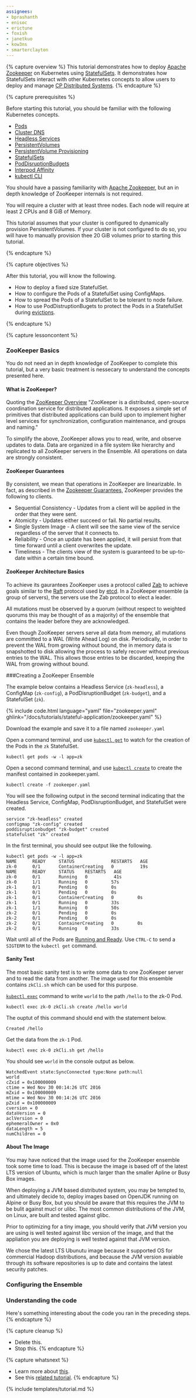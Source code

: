```yaml
---
assignees:
- bprashanth
- enisoc
- erictune
- foxish
- janetkuo
- kow3ns
- smarterclayton
---
```


{% capture overview %}
This tutorial demonstrates how to deploy 
[Apache Zookeeper](https://zookeeper.apache.org) on Kubernetes using 
[StatefulSets](/docs/concepts/controllers/statefulsets/). It demonstrates how 
StatefulSets interact with other Kubernetes concepts to allow users to deploy and 
manage [CP Distributed Systems](https://people.eecs.berkeley.edu/~brewer/cs262b-2004/PODC-keynote.pdf).
{% endcapture %}

{% capture prerequisites %}

Before starting this tutorial, you should be familiar with the following 
Kubernetes concepts.

* [Pods](/docs/user-guide/pods/single-container/)
* [Cluster DNS](/docs/admin/dns/)
* [Headless Services](/docs/user-guide/services/#headless-services)
* [PersistentVolumes](/docs/user-guide/volumes/)
* [PersistentVolume Provisioning](http://releases.k8s.io/{{page.githubbranch}}/examples/experimental/persistent-volume-provisioning/)
* [StatefulSets](/docs/concepts/controllers/statefulsets/)
* [PodDisruptionBudgets](/docs/admin/disruptions/#specifying-a-poddisruptionbudget)
* [Interpod Affinity](/docs/user-guide/node-selection/)
* [kubectl CLI](/docs/user-guide/kubectl)

You should have a passing familiarity with 
[Apache Zookeeper](https://zookeeper.apache.org), but an in depth knowledge of 
ZooKeeper internals is not required.

You will require a cluster with at least three nodes. Each node will require
at least 2 CPUs and 8 GiB of Memory.

This tutorial assumes that your cluster is configured to dynamically provision 
PersistentVolumes. If your cluster is not configured to do so, you
will have to manually provision thee 20 GiB volumes prior to starting this 
tutorial.



{% endcapture %}

{% capture objectives %}

After this tutorial, you will know the following.

* How to deploy a fixed size StatefulSet.
* How to configure the Pods of a StatefulSet using ConfigMaps.
* How to spread the Pods of a StatefulSet to be tolerant to node failure.
* How to use PodDistruptionBugets to protect the Pods in a StatefulSet during 
  [evictions](/docs/admin/disruptions/).

{% endcapture %}

{% capture lessoncontent %}
### ZooKeeper Basics

You do not need an in depth knowledge of ZooKeeper to complete this tutorial, 
but a very basic treatment is nessecary to understand the concepts presented 
here.

#### What is ZooKeeper?
Quoting the [ZooKeeper Overview](https://zookeeper.apache.org/doc/current/zookeeperOver.html#ch_DesignOverview)
"ZooKeeper is a distributed, open-source coordination service for distributed 
applications. It exposes a simple set of primitives that distributed 
applications can build upon to implement higher level services for 
synchronization, configuration maintenance, and groups and naming."

To simplify the above, ZooKeeper allows you to read, write, and observe updates 
to data. Data are organized in a file system like hierarchy and
replicated to all ZooKeeper servers in the Ensemble. All operations on data are 
strongly consistent. 

#### ZooKeeper Guarantees
By consistent, we mean that operations in ZooKeeper are linearizable. In fact, as described in the 
[Zookeeper Guarantees](https://zookeeper.apache.org/doc/current/zookeeperOver.html#Guarantees),
ZooKeeper provides the following to clients.

* Sequential Consistency - Updates from a client will be applied in the order that they were sent.
* Atomicity - Updates either succeed or fail. No partial results.
* Single System Image - A client will see the same view of the service regardless of the server that it connects to.
* Reliability - Once an update has been applied, it will persist from that time forward until a client overwrites the update.
* Timeliness - The clients view of the system is guaranteed to be up-to-date within a certain time bound.

#### ZooKeeper Architecture Basics

To achieve its gaurantees ZooKeeper uses a protocol called 
[Zab](https://pdfs.semanticscholar.org/b02c/6b00bd5dbdbd951fddb00b906c82fa80f0b3.pdf) 
to achieve goals similar to the 
[Raft](https://www.usenix.org/system/files/conference/atc14/atc14-paper-ongaro.pdf) 
protocol used by [etcd](https://coreos.com/etcd/docs/latest/).
In a ZooKeeper ensemble (a group of servers), the servers use the Zab protocol 
to elect a leader. 

All mutations must be observed by a quorum (without respect
to weighted quorums this may be thought of as a majority) of the ensemble that 
contains the leader before they are acknowledged. 

Even though ZooKeeper servers serve all data from memory, all mutations are 
committed to a WAL (Write Ahead Log) on disk. Periodically, in order to prevent 
the WAL from growing without bound, the in memory data is snapshotted to disk 
allowing the process to safely recover without previous entries to the WAL. This
allows those entries to be discarded, keeping the WAL from growing without 
bound.

###Creating a ZooKeeper Ensemble

The example below contains a Headless Service (`zk-headless`), 
a ConfigMap (`zk-config`), a PodDisruptionBudget (`zk-budget`), and a 
StatefulSet (`zk`).

{% include code.html language="yaml" file="zookeeper.yaml" ghlink="/docs/tutorials/stateful-application/zookeeper.yaml" %}

Download the example and save it to a file named `zookeeper.yaml`

Open a command terminal, and use 
[`kubectl get`](/docs/user-guide/kubectl/kubectl_get/)  to watch for the 
creation of the Pods in the `zk` StatefulSet.

```shell
kubectl get pods -w -l app=zk
```

Open a second command terminal, and use 
[`kubectl create`](/docs/user-guide/kubectl/kubectl_create/)  to create the 
manifest contained in zookeeper.yaml.

```shell
kubectl create -f zookeeper.yaml
```

You will see the following output in the second terminal indicating that the 
Headless Service, ConfigMap, PodDisruptionBudget, and StatefulSet were created.

```shell
service "zk-headless" created
configmap "zk-config" created
poddisruptionbudget "zk-budget" created
statefulset "zk" created
```

In the first terminal, you should see output like the following. 

```shell
kubectl get pods -w -l app=zk
NAME      READY     STATUS              RESTARTS   AGE
zk-0      0/1       ContainerCreating   0          19s
NAME      READY     STATUS    RESTARTS   AGE
zk-0      0/1       Running   0          41s
zk-0      1/1       Running   0         57s
zk-1      0/1       Pending   0         0s
zk-1      0/1       Pending   0         0s
zk-1      0/1       ContainerCreating   0         0s
zk-1      0/1       Running   0         33s
zk-1      1/1       Running   0         50s
zk-2      0/1       Pending   0         0s
zk-2      0/1       Pending   0         0s
zk-2      0/1       ContainerCreating   0         0s
zk-2      0/1       Running   0         33s
```

Wait until all of the Pods are [Running and Ready](/docs/user-guide/pod-states).
Use `CTRL-C` to send a `SIGTERM` to the `kubectl get` command.

#### Sanity Test

The most basic sanity test is to write some data to one ZooKeeper server and 
to read the data from another. The image used for this ensemble contains 
`zkCli.sh` which can be used for this purpose.

[`kubectl exec`](/docs/user-guide/kubectl/kubectl_create/) command to write 
`world` to the path `/hello` to the zk-0 Pod.

```shell
kubectl exec zk-0 zkCli.sh create /hello world
```

The ouptut of this command should end with the statement below.

```shell
Created /hello
```

Get the data from the `zk-1` Pod.

```shell
kubectl exec zk-0 zkCli.sh get /hello
```

You should see `world` in the console output as below.

```
WatchedEvent state:SyncConnected type:None path:null
world
cZxid = 0x100000009
ctime = Wed Nov 30 00:14:26 UTC 2016
mZxid = 0x100000009
mtime = Wed Nov 30 00:14:26 UTC 2016
pZxid = 0x100000009
cversion = 0
dataVersion = 0
aclVersion = 0
ephemeralOwner = 0x0
dataLength = 5
numChildren = 0
```

#### About The Image

You may have noticed that the image used for the ZooKeeper ensemble took some
time to load. This is because the image is based off of the latest LTS version 
of Ubuntu, which is much larger than the smaller Apline or Busy Box images.

When deploying a JVM based distributed system, you may be tempted to, and 
ultimately decide to, deploy images based on OpenJDK running on Alpine or 
Busy Box, but you should be aware that this requires the JVM to be bulit against
mucl or ulibc. The most common distributions of the JVM, on Linux, are
built and tested against glibc.

Prior to optimizing for a tiny image, you should verify that JVM version you 
are using is well tested against libc version of the image, and that the 
appliation you are deploying is well tested against that JVM version.

We chose the latest LTS Ubunutu image because it supported OS for commercial 
Hadoop distributions, and because the JVM version avaiable through its software
repositories is up to date and contains the latest security patches.

### Configuring the Ensemble

### Understanding the code
Here's something interesting about the code you ran in the preceding steps.
{% endcapture %}

{% capture cleanup %}
* Delete this.
* Stop this.
{% endcapture %}

{% capture whatsnext %}
* Learn more about [this](...).
* See this [related tutorial](...).
{% endcapture %}

{% include templates/tutorial.md %}
